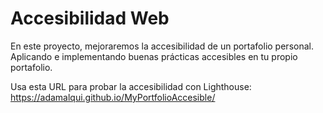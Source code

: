 # Accesibilidad Web

En este proyecto, mejoraremos la accesibilidad de un portafolio personal. Aplicando e implementando buenas prácticas accesibles en tu propio portafolio.

Usa esta URL para probar la accesibilidad con Lighthouse:
https://adamalqui.github.io/MyPortfolioAccesible/


